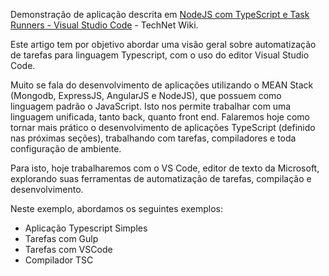 Demonstração de aplicação descrita em <a href="http://social.technet.microsoft.com/wiki/pt-br/contents/articles/32988.nodejs-com-typescript-e-task-runners-visual-studio-code.aspx" target="_blank"> NodeJS com TypeScript e Task Runners - Visual Studio Code</a> - TechNet Wiki.

Este artigo tem por objetivo abordar uma visão geral sobre automatização de tarefas para linguagem Typescript, com o uso do editor Visual Studio Code.

Muito se fala do desenvolvimento de aplicações utilizando o MEAN Stack (Mongodb, ExpressJS, AngularJS e NodeJS), que possuem como linguagem padrão o JavaScript. Isto nos permite trabalhar com uma linguagem unificada, tanto back, quanto front end. Falaremos hoje como tornar mais prático o desenvolvimento de aplicações TypeScript (definido nas próximas seções), trabalhando com tarefas, compiladores e toda configuração de ambiente.

Para isto, hoje trabalharemos com o VS Code, editor de texto da Microsoft, explorando suas ferramentas de automatização de tarefas, compilação e desenvolvimento.

 

Neste exemplo, abordamos os seguintes exemplos:

<ul>
  <li>Aplicação Typescript Simples</li>
<li>Tarefas com Gulp</li>
<li>Tarefas com VSCode</li>
<li>Compilador TSC</li>
</ul>
